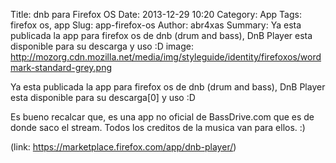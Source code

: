 Title: dnb para Firefox OS
Date: 2013-12-29 10:20
Category: App
Tags: firefox os, app
Slug: app-firefox-os
Author: abr4xas
Summary: Ya esta publicada la app para firefox os de dnb (drum and bass), DnB Player esta disponible para su descarga y uso :D
image: http://mozorg.cdn.mozilla.net/media/img/styleguide/identity/firefoxos/wordmark-standard-grey.png

Ya esta publicada la app para firefox os de dnb (drum and bass), DnB Player esta disponible para su descarga[0] y uso :D


Es bueno recalcar que, es una app no oficial de BassDrive.com que es de donde saco el stream. Todos los creditos de la musica van para ellos. :) 

(link: https://marketplace.firefox.com/app/dnb-player/)